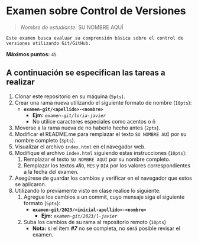 # Examen sobre Control de Versiones

> _Nombre de estudiante:_ SU NOMBRE AQUÍ

```
Este examen busca evaluar su comprensión básica sobre el control de versiones utilizando Git/GitHub.
```

**Máximos puntos:** `45`

## A continuación se especifican las tareas a realizar

1. Clonar este repositorio en su máquina (`5pts`).
2. Crear una rama nueva utilizando el siguiente formato de nombre (`10pts`):
    * **`examen-git/<apellido>-<nombre>`**
        * **Ejm:** _`examen-git/loria-javier`_
        * No utilice caracteres especiales como acentos o ñ
3. Moverse a la rama nueva de no haberlo hecho antes (`2pts`).
4. Modificar el README.me para remplazar el texto `SU NOMBRE AUÍ` por su nombre completo (`3pts`).
4. Visualizar el archivo `index.html` en el navegador web.
5. Modifique el archivo `index.html` siguiendo estas instrucciones (`10pts`):
    1. Remplazar el texto `SU NOMBRE AQUÍ` por su nombre completo.
    2. Remplazar los textos `AÑO`, `MES` y `DÍA` por los valores correspondientes a la fecha del examen.
6. Asegúrese de guardar los cambios y verificar en el navegador que estos se aplicaron.
7. Utilizando lo previamente visto en clase realice lo siguiente:
    1. Agregue los cambios a un commit, cuyo mensaje siga el siguiente formato (`5pts`):
        * **`examen-git/2023/<inicial-apellido>-<nombre>`**
            * **Ejm:** _`examen-git/2023/l-javier`_
    2. Suba los cambios de su rama al repositorio remoto (`10pts`)
        * **Nota:** si el ítem ***#7*** no se completa, no será posible revisar el examen.